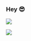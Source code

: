 <!--
**Lorenzo-Pappalardo/Lorenzo-Pappalardo** is a ✨ _special_ ✨ repository because its `README.md` (this file) appears on your GitHub profile.

Here are some ideas to get you started:

- 🔭 I’m currently working on ...
- 🌱 I’m currently learning ...
- 👯 I’m looking to collaborate on ...
- 🤔 I’m looking for help with ...
- 💬 Ask me about ...
- 📫 How to reach me: ...
- 😄 Pronouns: ...
- ⚡ Fun fact: ...
-->

### Hey 😎

[<img src="https://github-readme-stats.vercel.app/api?username=Lorenzo-Pappalardo&count_private=true&show_icons=true&theme=ayu-mirage">](https://github.com/Lorenzo-Pappalardo)

[<img src="https://github-readme-stats.vercel.app/api/top-langs/?username=Lorenzo-Pappalardo&count_private=true&show_icons=true&theme=ayu-mirage">](https://github.com/Lorenzo-Pappalardo)
